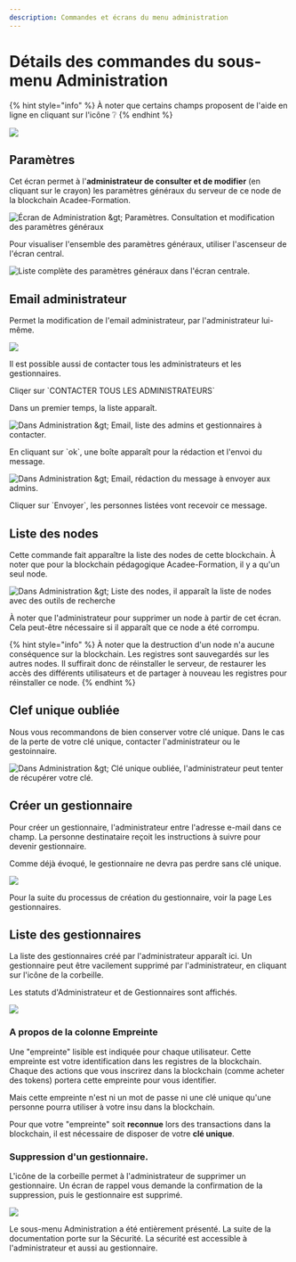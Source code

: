 ```yaml
---
description: Commandes et écrans du menu administration
---
```


# Détails des commandes du sous-menu Administration

{% hint style="info" %}
À noter que certains champs proposent de l'aide en ligne en cliquant sur l'icône ❔
{% endhint %}

![](<../.gitbook/assets/v19-liste-gestionnaire (2) (4) (6) (6).png>)

## Paramètres

Cet écran permet à l'**administrateur de consulter et de modifier** (en cliquant sur le crayon) les paramètres généraux du serveur de ce node de la blockchain Acadee-Formation.

![Écran de Administration \&gt; Paramètres. Consultation et modification des paramètres généraux](../.gitbook/assets/v19-ecran-paramètres.png)

Pour visualiser l'ensemble des paramètres généraux, utiliser l'ascenseur de l'écran central.

![Liste complète des paramètres généraux dans l'écran centrale.](../.gitbook/assets/v19-details-paramètres.png)

## Email administrateur

Permet la modification de l'email administrateur, par l'administrateur lui-même.

![](../.gitbook/assets/v19-email-admin.png)

Il est possible aussi de contacter tous les administrateurs et les gestionnaires.

Cliqer sur \`CONTACTER TOUS LES ADMINISTRATEURS\`

Dans un premier temps, la liste apparaît.

![Dans Administration \&gt; Email, liste des admins et gestionnaires à contacter.](../.gitbook/assets/v19-liste-admin-gestionnaire.png)

En cliquant sur \`ok\`, une boîte apparaît pour la rédaction et l'envoi du message.

![Dans Administration \&gt; Email, rédaction du message à envoyer aux admins.](../.gitbook/assets/v19-redaction-message.png)

Cliquer sur \`Envoyer\`, les personnes listées vont recevoir ce message.

## Liste des nodes

Cette commande fait apparaître la liste des nodes de cette blockchain. À noter que pour la blockchain pédagogique Acadee-Formation, il y a qu'un seul node.

![Dans Administration \&gt; Liste des nodes, il apparaît la liste de nodes avec des outils de recherche](../.gitbook/assets/v19-liste-nodes.png)

À noter que l'administrateur pour supprimer un node à partir de cet écran. Cela peut-être nécessaire si il apparaît que ce node a été corrompu.

{% hint style="info" %}
À noter que la destruction d'un node n'a aucune conséquence sur la blockchain. Les registres sont sauvegardés sur les autres nodes. Il suffirait donc de réinstaller le serveur, de restaurer les accès des différents utilisateurs et de partager à nouveau les registres pour réinstaller ce node.
{% endhint %}

## Clef unique oubliée

Nous vous recommandons de bien conserver votre clé unique. Dans le cas de la perte de votre clé unique, contacter l'administrateur ou le gestoinnaire.

![Dans Administration \&gt; Clé unique oubliée, l'administrateur peut tenter de récupérer votre clé.](../.gitbook/assets/v19-clé-perdue.png)

## Créer un gestionnaire

Pour créer un gestionnaire, l'administrateur entre l'adresse e-mail dans ce champ. La personne destinataire reçoit les instructions à suivre pour devenir gestionnaire.

Comme déjà évoqué, le gestionnaire ne devra pas perdre sans clé unique.

![](../.gitbook/assets/v19\_email-nouveau-gestionnaire.png)

Pour la suite du processus de création du gestionnaire, voir la page Les gestionnaires.

## Liste des gestionnaires

La liste des gestionnaires créé par l'administrateur apparaît ici. Un gestionnaire peut être vacilement supprimé par l'administrateur, en cliquant sur l'icône de la corbeille.

Les statuts d'Administrateur et de Gestionnaires sont affichés.

![](<../.gitbook/assets/v19-liste-gestionnaire (2) (4) (6) (6) (1).png>)

### A propos de la colonne Empreinte

Une "empreinte" lisible est indiquée pour chaque utilisateur. Cette empreinte est votre identification dans les registres de la blockchain. Chaque des actions que vous inscrirez dans la blockchain (comme acheter des tokens) portera cette empreinte pour vous identifier.

Mais cette empreinte n'est ni un mot de passe ni une clé unique qu'une personne pourra utiliser à votre insu dans la blockchain.

Pour que votre "empreinte" soit **reconnue** lors des transactions dans la blockchain, il est nécessaire de disposer de votre **clé unique**.

### Suppression d'un gestionnaire.

L'icône de la corbeille permet à l'administrateur de supprimer un gestionnaire. Un écran de rappel vous demande la confirmation de la suppression, puis le gestionnaire est supprimé.

![](../.gitbook/assets/v19-suppression-gestionnaire.png)

Le sous-menu Administration a été entièrement présenté. La suite de la documentation porte sur la Sécurité. La sécurité est accessible à l'administrateur et aussi au gestionnaire.

